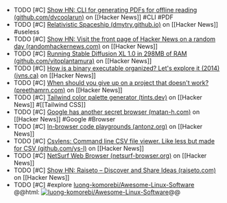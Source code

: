 - TODO [#C] [Show HN: CLI for generating PDFs for offline reading (github.com/dvcoolarun)](https://news.ycombinator.com/item?id=39265756) on [[Hacker News]] #CLI #PDF
- TODO [#C] [Relativistic Spaceship (dmytry.github.io)](https://news.ycombinator.com/item?id=39266396) on [[Hacker News]] #useless
- TODO [#C] [Show HN: Visit the front page of Hacker News on a random day (randomhackernews.com)](https://news.ycombinator.com/item?id=39260760) on [[Hacker News]]
- TODO [#C] [Running Stable Diffusion XL 1.0 in 298MB of RAM (github.com/vitoplantamura)](https://news.ycombinator.com/item?id=37752632) on [[Hacker News]]
- TODO [#C] [How is a binary executable organized? Let's explore it (2014) (jvns.ca)](https://news.ycombinator.com/item?id=39231663) on [[Hacker News]]
- TODO [#C] [When should you give up on a project that doesn't work? (preethamrn.com)](https://news.ycombinator.com/item?id=39232004) on [[Hacker News]]
- TODO [#C] [Tailwind color palette generator (tints.dev)](https://news.ycombinator.com/item?id=39227831) on [[Hacker News]] #[[Tailwind CSS]]
- TODO [#C] [Google has another secret browser (matan-h.com)](https://news.ycombinator.com/item?id=39226754) on [[Hacker News]] #Google #Browser
- TODO [#C] [In-browser code playgrounds (antonz.org)](https://news.ycombinator.com/item?id=38891177) on [[Hacker News]]
- TODO [#C] [Csvlens: Command line CSV file viewer. Like less but made for CSV (github.com/ys-l)](https://news.ycombinator.com/item?id=38889820) on [[Hacker News]]
- TODO [#C] [NetSurf Web Browser (netsurf-browser.org)](https://news.ycombinator.com/item?id=38863933) on [[Hacker News]]
- TODO [#C] [Show HN: Raiseto – Discover and Share Ideas (raiseto.com)](https://news.ycombinator.com/item?id=38829177) on [[Hacker News]]
- TODO [#C] #explore [luong-komorebi/Awesome-Linux-Software](https://github.com/luong-komorebi/Awesome-Linux-Software)
  @@html: <a href="https://github.com/luong-komorebi/Awesome-Linux-Software/"><img src="https://github-readme-stats-astronomer.vercel.app/api/pin/?username=luong-komorebi&repo=Awesome-Linux-Software&theme=tokyonight" alt="luong-komorebi/Awesome-Linux-Software"/></a>@@